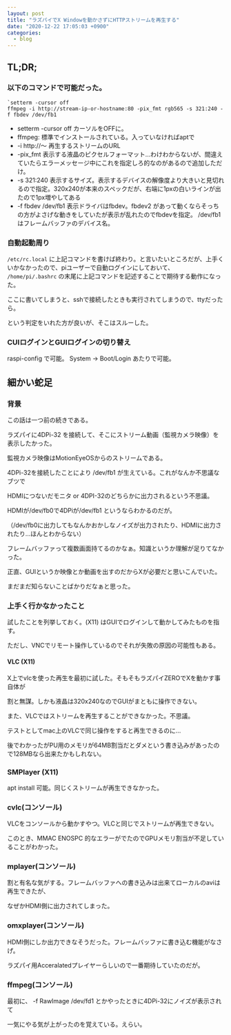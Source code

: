 ```yaml
---
layout: post
title: "ラズパイでX Windowを動かさずにHTTPストリームを再生する"
date: "2020-12-22 17:05:03 +0900"
categories: 
  - blog
---
```

## TL;DR;
### 以下のコマンドで可能だった。
```
`setterm -cursor off
ffmpeg -i http://stream-ip-or-hostname:80 -pix_fmt rgb565 -s 321:240 -f fbdev /dev/fb1
````


* setterm -cursor off カーソルをOFFに。
* ffmpeg: 標準でインストールされている。入っていなければaptで
* -i http://〜 再生するストリームのURL
* -pix_fmt 表示する液晶のピクセルフォーマット…わけわからないが、間違えていたらエラーメッセージ中にこれを指定しろ的なのがあるので追加しただけ。
* -s 321:240 表示するサイズ。表示するデバイスの解像度より大きいと見切れるので指定。320x240が本来のスペックだが、右端に1pxの白いラインが出たので1px増やしてある
* -f fbdev /dev/fb1 表示ドライバはfbdev。fbdev2 があって動くならそっちの方がよさげな動きをしていたが表示が乱れたのでfbdevを指定。 /dev/fb1 はフレームバッファのデバイス名。

### 自動起動周り

`/etc/rc.local` に上記コマンドを書けば終わり。と言いたいところだが、上手くいかなかったので、piユーザーで自動ログインにしておいて、 `/home/pi/.bashrc` の末尾に上記コマンドを記述することで期待する動作になった。  

ここに書いてしまうと、sshで接続したときも実行されてしまうので、ttyだったら。  

という判定をいれた方が良いが、そこはスルーした。  

### CUIログインとGUIログインの切り替え

raspi-config で可能。 System -> Boot/Login あたりで可能。  

## 細かい蛇足
### 背景

この話は一つ前の続きである。  

ラズパイに4DPi-32 を接続して、そこにストリーム動画（監視カメラ映像）を表示したかった。  

監視カメラ映像はMotionEyeOSからのストリームである。  


4DPi-32を接続したことにより /dev/fb1 が生えている。これがなんか不思議なブツで  

HDMIにつないだモニタ or 4DPI-32のどちらかに出力されるという不思議。  

HDMIが/dev/fb0で4DPiが/dev/fb1 というならわかるのだが。  

（/dev/fb0に出力してもなんかおかしなノイズが出力されたり、HDMIに出力されたり…ほんとわからない）  

フレームバッファって複数画面持てるのかなぁ。知識というか理解が足りてなかった。  


正直、GUIというか映像とか動画を出すのだからXが必要だと思いこんでいた。  

まだまだ知らないことばかりだなぁと思った。  

### 上手く行かなかったこと

試したことを列挙しておく。(X11) はGUIでログインして動かしてみたものを指す。  

ただし、VNCでリモート操作しているのでそれが失敗の原因の可能性もある。  

#### VLC (X11)

X上でvlcを使った再生を最初に試した。そもそもラズパイZEROでXを動かす事自体が  

割と無謀。しかも液晶は320x240なのでGUIがまともに操作できない。  

また、VLCではストリームを再生することができなかった。不思議。  

テストとしてmac上のVLCで同じ操作をすると再生できるのに…  


後でわかったがPU用のメモリが64MB割当だとダメという書き込みがあったので128MBなら出来たかもしれない。  

### SMPlayer (X11)

apt install 可能。同じくストリームが再生できなかった。  

### cvlc(コンソール)

VLCをコンソールから動かすやつ。VLCと同じでストリームが再生できない。  

このとき、MMAC ENOSPC 的なエラーがでたのでGPUメモリ割当が不足していることがわかった。  

### mplayer(コンソール)

割と有名な気がする。フレームバッファへの書き込みは出来てローカルのaviは再生できたが、  

なぜかHDMI側に出力されてしまった。  

### omxplayer(コンソール)

HDMI側にしか出力できなそうだった。フレームバッファに書き込む機能がなさげ。  

ラズパイ用Acceralatedプレイヤーらしいので一番期待していたのだが。  

### ffmpeg(コンソール)

最初に、 -f RawImage /dev/fd1 とかやったときに4DPi-32にノイズが表示されて  

一気にやる気が上がったのを覚えている。えらい。  

